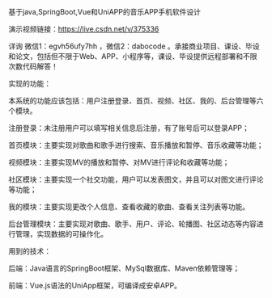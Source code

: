 基于java,SpringBoot,Vue和UniAPP的音乐APP手机软件设计

演示视频链接：https://live.csdn.net/v/375336

详询 微信1：egvh56ufy7hh ，微信2：dabocode 。承接商业项目、课设、毕设和论文，包括但不限于Web、APP、小程序等，课设、毕设提供远程部署和不限次数代码解答！

实现的功能：

本系统的功能应该包括：用户注册登录、首页、视频、社区、我的、后台管理等六个模块。

注册登录：未注册用户可以填写相关信息后注册，有了账号后可以登录APP；

首页模块：主要实现对歌曲和歌手进行搜索、音乐播放和暂停、音乐收藏等功能；

视频模块：主要实现MV的播放和暂停、对MV进行评论和收藏等功能；

社区模块：主要实现一个社交功能，用户可以发表图文，并且可以对图文进行评论等功能；

我的模块：主要实现更改个人信息、查看收藏的歌曲、查看关注列表等功能。

后台管理模块：主要实现对歌曲、歌手、用户、评论、轮播图、社区动态等内容进行管理，实现数据的可操作化。

用到的技术：

后端：Java语言的SpringBoot框架、MySql数据库、Maven依赖管理等；

前端：Vue.js语法的UniApp框架，可编译成安卓APP。
